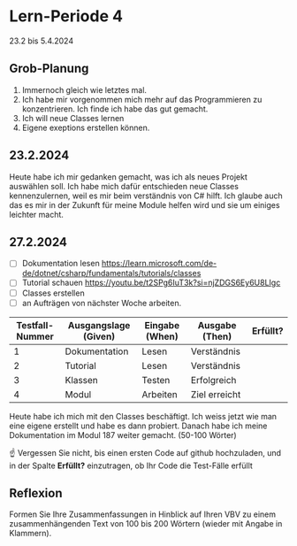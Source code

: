 # Lern-Periode 4

23.2 bis 5.4.2024

## Grob-Planung

1. Immernoch gleich wie letztes mal.
2. Ich habe mir vorgenommen mich mehr auf das Programmieren zu konzentrieren. Ich finde ich habe das gut gemacht.
3. Ich will neue Classes lernen
4. Eigene exeptions erstellen können.

## 23.2.2024

Heute habe ich mir gedanken gemacht, was ich als neues Projekt auswählen soll. Ich habe mich dafür entschieden 
neue Classes kennenzulernen, weil es mir beim verständnis von C# hilft. Ich glaube auch das es mir in der Zukunft für meine Module helfen wird und sie um einiges leichter macht.

## 27.2.2024

- [ ] Dokumentation lesen https://learn.microsoft.com/de-de/dotnet/csharp/fundamentals/tutorials/classes
- [ ] Tutorial schauen https://youtu.be/t2SPg6IuT3k?si=njZDGS6Ey6U8LIgc
- [ ] Classes erstellen 
- [ ] an Aufträgen von nächster Woche arbeiten.

| Testfall-Nummer | Ausgangslage (Given) | Eingabe (When) | Ausgabe (Then) | Erfüllt? |
| --------------- | -------------------- | -------------- | -------------- | -------- |
| 1               |   Dokumentation      |  Lesen         |   Verständnis  |          |
| 2               |   Tutorial           |  Lesen         |   Verständnis  |          |
| 3               |    Klassen           |  Testen        |    Erfolgreich |          |
| 4               |    Modul             |  Arbeiten      | Ziel erreicht  |           |

Heute habe ich mich mit den Classes beschäftigt. Ich weiss jetzt wie man eine eigene erstellt und habe es dann probiert. Danach habe ich meine Dokumentation im Modul 187 weiter gemacht. (50-100 Wörter)

☝️ Vergessen Sie nicht, bis einen ersten Code auf github hochzuladen, und in der Spalte **Erfüllt?** einzutragen, ob Ihr Code die Test-Fälle erfüllt



## Reflexion

Formen Sie Ihre Zusammenfassungen in Hinblick auf Ihren VBV zu einem zusammenhängenden Text von 100 bis 200 Wörtern (wieder mit Angabe in Klammern).
